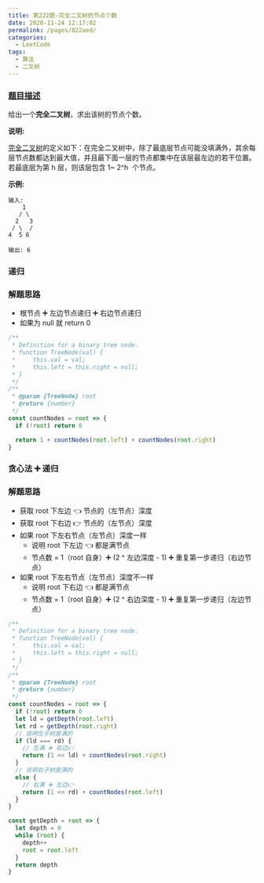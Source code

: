 ```yaml
---
title: 第222题-完全二叉树的节点个数
date: 2020-11-24 12:17:02
permalink: /pages/822aed/
categories:
  - LeetCode
tags:
  - 算法
  - 二叉树
---
```


### [题目描述](https://leetcode-cn.com/problems/count-complete-tree-nodes/)

给出一个**完全二叉树**，求出该树的节点个数。

**说明:**

[完全二叉树](https://baike.baidu.com/item/%E5%AE%8C%E5%85%A8%E4%BA%8C%E5%8F%89%E6%A0%91/7773232?fr=aladdin)的定义如下：在完全二叉树中，除了最底层节点可能没填满外，其余每层节点数都达到最大值，并且最下面一层的节点都集中在该层最左边的若干位置。若最底层为第 h 层，则该层包含 1~ 2^h  个节点。

**示例:**

```
输入:
    1
   / \
  2   3
 / \  /
4  5 6

输出: 6
```

<!-- more -->

### 递归

### 解题思路

- 根节点 ➕ 左边节点递归 ➕ 右边节点递归
- 如果为 null 就 return 0

```JavaScript
/**
 * Definition for a binary tree node.
 * function TreeNode(val) {
 *     this.val = val;
 *     this.left = this.right = null;
 * }
 */
/**
 * @param {TreeNode} root
 * @return {number}
 */
const countNodes = root => {
  if (!root) return 0

  return 1 + countNodes(root.left) + countNodes(root.right)
}
```

### 贪心法 ➕ 递归

### 解题思路

- 获取 root 下左边 👈 节点的（左节点）深度
- 获取 root 下右边 👉 节点的（左节点）深度
- 如果 root 下左右节点（左节点）深度一样
  - 说明 root 下左边 👈 都是满节点
  - 节点数 = 1（root 自身）➕ (2 ^ 左边深度 - 1) ➕ 重复第一步递归（右边节点）
- 如果 root 下左右节点（左节点）深度不一样
  - 说明 root 下右边 👈 都是满节点
  - 节点数 = 1（root 自身）➕ (2 ^ 右边深度 - 1) ➕ 重复第一步递归（左边节点）

```JavaScript
/**
 * Definition for a binary tree node.
 * function TreeNode(val) {
 *     this.val = val;
 *     this.left = this.right = null;
 * }
 */
/**
 * @param {TreeNode} root
 * @return {number}
 */
const countNodes = root => {
  if (!root) return 0
  let ld = getDepth(root.left)
  let rd = getDepth(root.right)
  // 说明左子树是满的
  if (ld === rd) {
    // 左满 ➕ 右边👉
    return (1 << ld) + countNodes(root.right)
  }
  // 说明右子树是满的
  else {
    // 右满 ➕ 左边👉
    return (1 << rd) + countNodes(root.left)
  }
}

const getDepth = root => {
  let depth = 0
  while (root) {
    depth++
    root = root.left
  }
  return depth
}
```
